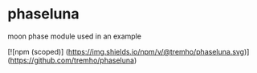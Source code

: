 # phaseluna
moon phase module used in an example

[![npm (scoped)]
(https://img.shields.io/npm/v/@tremho/phaseluna.svg)]
(https://github.com/tremho/phaseluna)
